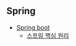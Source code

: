 ## Spring

* [Spring boot](springboot/README.md)
  * [스프링 핵심 원리](springboot/스프링_핵심_원리/객체지향_설계와_스프링.md)
